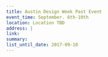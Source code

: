 ```yaml
---
title: Austin Design Week Past Event
event_time: September. 6th-10th
location: Location TBD
address: |
link:
summary:
list_until_date: 2017-09-10
---
```


